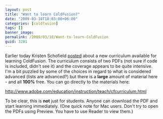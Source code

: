 ```yaml
---
layout: post
title: "Want to learn ColdFusion?"
date: "2009-03-18T18:03:00+06:00"
categories: [coldfusion]
tags: []
banner_image: 
permalink: /2009/03/18/Want-to-learn-ColdFusion
guid: 3281
---
```


Earlier today Kristen Schofield <a href="http://www.webbschofield.com/index.cfm/2009/3/18/Free-ColdFusion-Curriculum-Now-Available-from-Adobe">posted</a> about a new curriculum available for learning ColdFusion. The curriculum consists of two PDFs (not sure if code is included, didn't see it) and the coverage appears to be quite intensive. I'm a bit puzzled by some of the choices in regard to what is considered advanced (lists are advanced?) but there is a <b>large</b> amount of material here - and all <b>100%</b> free. You can go directly to the materials here:

<a href="http://www.adobe.com/education/instruction/teach/cfcurriculum.html">http://www.adobe.com/education/instruction/teach/cfcurriculum.html</a>

To be clear, this is <b>not</b> just for students. Anyone can download the PDF and start learning immediately. (One quick note for Mac users. Don't try to open the PDFs using Preview. You have to use Reader to view them.)